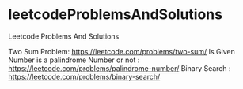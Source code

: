 # leetcodeProblemsAndSolutions
Leetcode Problems And Solutions

Two Sum Problem:   https://leetcode.com/problems/two-sum/
Is Given Number is a palindrome Number or not : https://leetcode.com/problems/palindrome-number/
Binary Search : https://leetcode.com/problems/binary-search/
